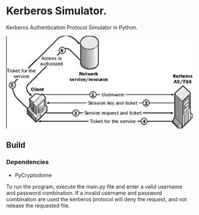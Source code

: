 # Kerberos Simulator.
Kerberos Authentication Protocol Simulator in Python.

![alt text](https://github.com/davismtui/Kerberos/blob/main/image_b.png?raw=true)

## Build

### Dependencies
* PyCryptodome

To run the program, execute the main.py file and enter a valid username and password combination. If a invalid username and password combination are used
the kerberos protocol will deny the request, and not release the requested file.


